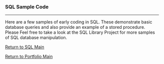 ### SQL Sample Code
***

Here are a few samples of  early coding in SQL.
These demonstrate basic database queries and
also provide an example of a stored procedure.
Please Feel free to take a look at the SQL
Library Project for more samples of SQL
database manipulation.

[Return to SQL Main](../)

[Return to Portfolio Main](../../../)
